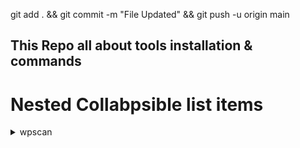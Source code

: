 git add . &&  git commit -m "File Updated" && git push -u origin main

## This Repo all about tools installation & commands

# Nested Collabpsible list items

<details>
  <summary> wpscan </summary>

  <blockquote>

  <details>

  <summary> installation </summary>
  
  <blockquote>

  ```sh
  sudo apt install build-essential libcurl4-openssl-dev libxml2 libxml2-dev libxslt1-dev ruby-dev -y && sudo apt install ruby-full -y && sudo gem install wpscan
  ```

  </blockquote></details>

  <details><summary> Usage </summary><blockquote>

  x
  y
  z
  </blockquote></details>

  </blockquote>

</details>